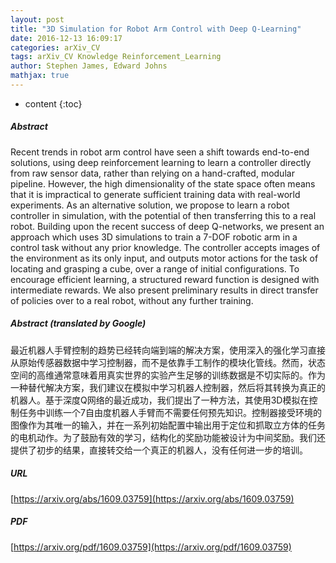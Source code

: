 ```yaml
---
layout: post
title: "3D Simulation for Robot Arm Control with Deep Q-Learning"
date: 2016-12-13 16:09:17
categories: arXiv_CV
tags: arXiv_CV Knowledge Reinforcement_Learning
author: Stephen James, Edward Johns
mathjax: true
---
```


* content
{:toc}

##### Abstract
Recent trends in robot arm control have seen a shift towards end-to-end solutions, using deep reinforcement learning to learn a controller directly from raw sensor data, rather than relying on a hand-crafted, modular pipeline. However, the high dimensionality of the state space often means that it is impractical to generate sufficient training data with real-world experiments. As an alternative solution, we propose to learn a robot controller in simulation, with the potential of then transferring this to a real robot. Building upon the recent success of deep Q-networks, we present an approach which uses 3D simulations to train a 7-DOF robotic arm in a control task without any prior knowledge. The controller accepts images of the environment as its only input, and outputs motor actions for the task of locating and grasping a cube, over a range of initial configurations. To encourage efficient learning, a structured reward function is designed with intermediate rewards. We also present preliminary results in direct transfer of policies over to a real robot, without any further training.

##### Abstract (translated by Google)
最近机器人手臂控制的趋势已经转向端到端的解决方案，使用深入的强化学习直接从原始传感器数据中学习控制器，而不是依靠手工制作的模块化管线。然而，状态空间的高维通常意味着用真实世界的实验产生足够的训练数据是不切实际的。作为一种替代解决方案，我们建议在模拟中学习机器人控制器，然后将其转换为真正的机器人。基于深度Q网络的最近成功，我们提出了一种方法，其使用3D模拟在控制任务中训练一个7自由度机器人手臂而不需要任何预先知识。控制器接受环境的图像作为其唯一的输入，并在一系列初始配置中输出用于定位和抓取立方体的任务的电机动作。为了鼓励有效的学习，结构化的奖励功能被设计为中间奖励。我们还提供了初步的结果，直接转交给一个真正的机器人，没有任何进一步的培训。

##### URL
[https://arxiv.org/abs/1609.03759](https://arxiv.org/abs/1609.03759)

##### PDF
[https://arxiv.org/pdf/1609.03759](https://arxiv.org/pdf/1609.03759)

